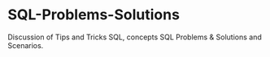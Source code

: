 # SQL-Problems-Solutions
Discussion of Tips and Tricks SQL, concepts SQL Problems &amp; Solutions and Scenarios.
